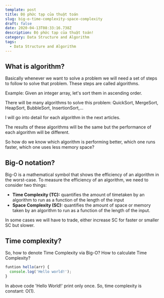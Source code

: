 ```yaml
---
template: post
title: Độ phức tạp của thuật toán
slug: big-o-time-complexity-space-complexity
draft: false
date: 2020-04-13T08:33:16.738Z
description: Độ phức tạp của thuật toán!
category: Data Structure and Algorithm
tags:
  - Data Structure and Algorithm
---
```

## **What is algorithm?**

Basically whenever we want to solve a problem we will need a set of steps to follow to solve that problem. These steps are called algorithms.

Example: Given an integer array, let's sort them in ascending order. 

There will be many algorithms to solve this problem: QuickSort, MergeSort, HeapSort, BubbleSort, InsertionSort,...

I will go into detail for each algorithm in the next articles.

The results of these algorithms will be the same but the performance of each algorithm will be different. 

So how do we know which algorithm is performing better, which one runs faster, which one uses less memory space?

## **Big-O notation?**

Big-O is a mathematical symbol that shows the efficiency of an algorithm in the worst-case. To measure the efficiency of an algorithm, we need to consider two things:

* **Time Complexity (TC):** quantifies the amount of timetaken by an algorithm to run as a function of the length of the input
* **Space Complexity (SC):** quantifies the amount of space or memory taken by an algorithm to run as a function of the length of the input.

In some cases we will have to trade, either increase SC for faster or smaller SC but slower.

## **Time complexity?**

So, how to denote Time Complexity via Big-O? How to calculate Time Complexity?

```javascript
funtion hello(arr) {
  console.log('Hello world!');
}
```

In above code 'Hello World!' print only once. So, time complexity is constant: O(1).